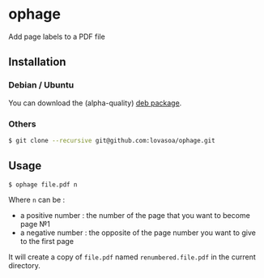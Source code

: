 # ophage
Add page labels to a PDF file

## Installation
### Debian / Ubuntu
You can download the (alpha-quality) [deb package](https://github.com/lovasoa/ophage/releases/download/0.1-2/ophage_0.1-2_all.deb).
### Others
```bash
$ git clone --recursive git@github.com:lovasoa/ophage.git
```

## Usage
```bash
$ ophage file.pdf n
```
Where `n` can be :
 - a positive number : the number of the page that you want to become page №1
 - a negative number : the opposite of the page number you want to give to the first page

It will create a copy of `file.pdf` named `renumbered.file.pdf` in the current directory.
